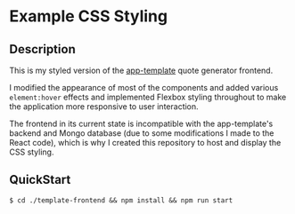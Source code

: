 # Example CSS Styling

## Description
This is my styled version of the [app-template](https://github.com/mskcc/app-template) quote generator frontend. 

I modified the appearance of most of the components and added various `element:hover` effects and implemented Flexbox styling throughout to make the application more responsive to user interaction.

The frontend in its current state is incompatible with the app-template's backend and Mongo database (due to some modifications I made to the React code), which is why I created this repository to host and display the CSS styling.

## QuickStart
```
$ cd ./template-frontend && npm install && npm run start
```
